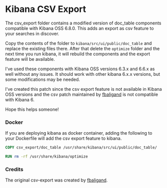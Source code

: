 # Kibana CSV Export

The csv_export folder contains a modified version of doc_table components compatible with Kibana OSS 6.8.0. This adds an export as csv feature to your searches in discover.

Copy the contents of the folder to `kibana/src/ui/public/doc_table` and replace the existing files there. After that delete the `optimize` folder and the next time you run kibana, it will rebuild the components and the export feature will be available.

I've used these components with Kibana OSS versions 6.3.x and 6.6.x as well without any issues. It should work with other kibana 6.x.x versions, but some modifications may be needed.

I've created this patch since the csv export feature is not available in Kibana OSS versions and the csv patch maintained by [fbaligand](https://github.com/fbaligand/kibana/releases) is not compatible with Kibana 6.

Hope this helps someone!

### Docker

If you are deploying kibana as docker container, adding the following to your Dockerfile will add the csv export feature to kibana.

```Dockerfile
COPY csv_export/doc_table /usr/share/kibana/src/ui/public/doc_table/

RUN rm -rf /usr/share/kibana/optimize
```

### Credits

The original csv-export was created by [fbaligand](https://github.com/fbaligand/kibana/releases).
